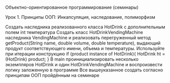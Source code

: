 Объектно-ориентированное программирование (семинары)

Урок 1. Принципы ООП: Инкапсуляция, наследование, полиморфизм

Создать наследника реализованного класса HotDrink с дополнительным полем int температура
Создать класс HotDrinkVendingMachine наследника VendingMachine и реализовать перегруженный метод getProduct(String name, double volume, double temperature), выдающий продукт соответствующего имени, объема и температуры. Используйте при итерации конструкцию if (product instance of HotDrink){ HotDrink ht = (HotDrink) product; }
В main проинициализировать несколько экземпляров HotDrink и один HotDrinkVendingMachine и воспроизвести логику заложенную в программе
Все вышеуказанное создать согласно принципам ООП пройдённым на семинаре


